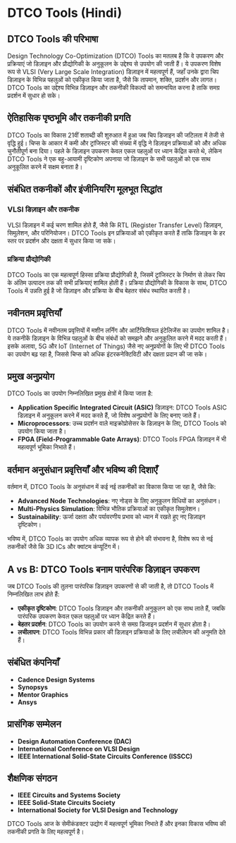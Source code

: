 # DTCO Tools (Hindi)

## DTCO Tools की परिभाषा

Design Technology Co-Optimization (DTCO) Tools का मतलब है कि वे उपकरण और प्रक्रियाएं जो डिज़ाइन और प्रौद्योगिकी के अनुकूलन के उद्देश्य से उपयोग की जाती हैं। ये उपकरण विशेष रूप से VLSI (Very Large Scale Integration) डिज़ाइन में महत्वपूर्ण हैं, जहाँ उनके द्वारा चिप डिज़ाइन के विभिन्न पहलुओं को एकीकृत किया जाता है, जैसे कि तापमान, शक्ति, प्रदर्शन और लागत। DTCO Tools का उद्देश्य विभिन्न डिज़ाइन और तकनीकी विकल्पों को समन्वयित करना है ताकि समग्र प्रदर्शन में सुधार हो सके।

## ऐतिहासिक पृष्ठभूमि और तकनीकी प्रगति

DTCO Tools का विकास 21वीं शताब्दी की शुरुआत में हुआ जब चिप डिजाइन की जटिलता में तेजी से वृद्धि हुई। चिप्स के आकार में कमी और ट्रांजिस्टर की संख्या में वृद्धि ने डिज़ाइन प्रक्रियाओं को और अधिक चुनौतीपूर्ण बना दिया। पहले के डिज़ाइन उपकरण केवल एकल पहलुओं पर ध्यान केंद्रित करते थे, लेकिन DTCO Tools ने एक बहु-आयामी दृष्टिकोण अपनाया जो डिज़ाइन के सभी पहलुओं को एक साथ अनुकूलित करने में सक्षम बनाता है।

## संबंधित तकनीकों और इंजीनियरिंग मूलभूत सिद्धांत

### VLSI डिज़ाइन और तकनीक

VLSI डिज़ाइन में कई चरण शामिल होते हैं, जैसे कि RTL (Register Transfer Level) डिज़ाइन, सिमुलेशन, और परिनियोजन। DTCO Tools इन प्रक्रियाओं को एकीकृत करते हैं ताकि डिजाइन के हर स्तर पर प्रदर्शन और दक्षता में सुधार किया जा सके।

### प्रक्रिया प्रौद्योगिकी

DTCO Tools का एक महत्वपूर्ण हिस्सा प्रक्रिया प्रौद्योगिकी है, जिसमें ट्रांजिस्टर के निर्माण से लेकर चिप के अंतिम उत्पादन तक की सभी प्रक्रियाएं शामिल होती हैं। प्रक्रिया प्रौद्योगिकी के विकास के साथ, DTCO Tools में उन्नति हुई है जो डिज़ाइन और प्रक्रिया के बीच बेहतर संबंध स्थापित करती है।

## नवीनतम प्रवृत्तियाँ

DTCO Tools में नवीनतम प्रवृत्तियों में मशीन लर्निंग और आर्टिफिशियल इंटेलिजेंस का उपयोग शामिल है। ये तकनीकें डिज़ाइन के विभिन्न पहलुओं के बीच संबंधों को समझने और अनुकूलित करने में मदद करती हैं। इसके अलावा, 5G और IoT (Internet of Things) जैसे नए अनुप्रयोगों के लिए भी DTCO Tools का उपयोग बढ़ रहा है, जिससे चिप्स को अधिक इंटरकनेक्टिविटी और दक्षता प्रदान की जा सके।

## प्रमुख अनुप्रयोग

DTCO Tools का उपयोग निम्नलिखित प्रमुख क्षेत्रों में किया जाता है:

- **Application Specific Integrated Circuit (ASIC)** डिज़ाइन: DTCO Tools ASIC डिज़ाइन में अनुकूलन करने में मदद करते हैं, जो विशेष अनुप्रयोगों के लिए बनाए जाते हैं।
- **Microprocessors**: उच्च प्रदर्शन वाले माइक्रोप्रोसेसर के डिज़ाइन के लिए, DTCO Tools को उपयोग किया जाता है।
- **FPGA (Field-Programmable Gate Arrays)**: DTCO Tools FPGA डिज़ाइन में भी महत्वपूर्ण भूमिका निभाते हैं।

## वर्तमान अनुसंधान प्रवृत्तियाँ और भविष्य की दिशाएँ

वर्तमान में, DTCO Tools के अनुसंधान में कई नई तकनीकों का विकास किया जा रहा है, जैसे कि:

- **Advanced Node Technologies**: नए नोड्स के लिए अनुकूलन विधियों का अनुसंधान।
- **Multi-Physics Simulation**: विभिन्न भौतिक प्रक्रियाओं का एकीकृत सिमुलेशन।
- **Sustainability**: ऊर्जा दक्षता और पर्यावरणीय प्रभाव को ध्यान में रखते हुए नए डिज़ाइन दृष्टिकोण।

भविष्य में, DTCO Tools का उपयोग अधिक व्यापक रूप से होने की संभावना है, विशेष रूप से नई तकनीकों जैसे कि 3D ICs और क्वांटम कंप्यूटिंग में।

## A vs B: DTCO Tools बनाम पारंपरिक डिज़ाइन उपकरण

जब DTCO Tools की तुलना पारंपरिक डिज़ाइन उपकरणों से की जाती है, तो DTCO Tools में निम्नलिखित लाभ होते हैं:

- **एकीकृत दृष्टिकोण**: DTCO Tools डिज़ाइन और तकनीकी अनुकूलन को एक साथ लाते हैं, जबकि पारंपरिक उपकरण केवल एकल पहलुओं पर ध्यान केंद्रित करते हैं।
- **बेहतर प्रदर्शन**: DTCO Tools का उपयोग करने से समग्र डिजाइन प्रदर्शन में सुधार होता है।
- **लचीलापन**: DTCO Tools विभिन्न प्रकार की डिज़ाइन प्रक्रियाओं के लिए लचीलेपन की अनुमति देते हैं।

## संबंधित कंपनियाँ

- **Cadence Design Systems**
- **Synopsys**
- **Mentor Graphics**
- **Ansys**
  
## प्रासंगिक सम्मेलन

- **Design Automation Conference (DAC)**
- **International Conference on VLSI Design**
- **IEEE International Solid-State Circuits Conference (ISSCC)**

## शैक्षणिक संगठन

- **IEEE Circuits and Systems Society**
- **IEEE Solid-State Circuits Society**
- **International Society for VLSI Design and Technology**

DTCO Tools आज के सेमीकंडक्टर उद्योग में महत्वपूर्ण भूमिका निभाते हैं और इनका विकास भविष्य की तकनीकी प्रगति के लिए महत्वपूर्ण है।